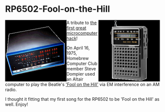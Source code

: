 # RP6502-Fool-on-the-Hill
<img src="altair.png" align=left width="200px"/>
<img src="images/radio.png" align=right width="200px"/>

A tribute to [the first great microcomputer hack](https://www.digibarn.com/collections/weirdstuff/altair-sheetmusic/index.html)!

On April 16, 1975, Homebrew Computer Club member Steve Dompier used an Altair computer to play the Beatle's ['Fool on the Hill'](https://www.digibarn.com/collections/audio/digibarn-radio/altair-music-erik-klein/foolonthehill.wav) via EM interference on an AM radio.

I thought it fitting that my first song for the RP6502 to be 'Fool on the Hill' as well. Enjoy!


